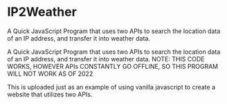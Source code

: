 # IP2Weather

A Quick JavaScript Program that uses two APIs to search the location data of an IP address, and transfer it into weather data.

A Quick JavaScript Program that uses two APIs to search the location data of an IP address, and transfer it into weather data. NOTE: THIS CODE WORKS, HOWEVER APIs CONSTANTLY GO OFFLINE, SO THIS PROGRAM WILL NOT WORK AS OF 2022

This is uploaded just as an example of using vanilla javascript to create a website that utilizes two APIs.
